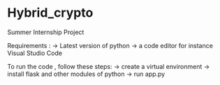 # Hybrid_crypto
Summer Internship Project

Requirements :
-> Latest version of python
-> a code editor for instance Visual Studio Code

To run the code , follow these steps:
-> create a virtual environment
-> install flask and other modules of python
-> run app.py
